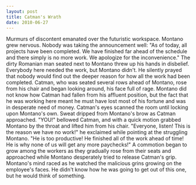 ```yaml
---
layout: post
title: Catman's Wrath
date: 2010-06-27
---
```

Murmurs of discontent emanated over the futuristic workspace. Montano grew
      nervous. Nobody was taking the announcement well:    "As of today, all
      projects have been completed. We have finished far ahead of the schedule and there simply is
      no more work. We apologize for the inconvenience."    The dirty Romanian
      man seated next to Montano threw up his hands in disbelief. Everybody here needed the work,
      but Montano didn't. He silently prayed that nobody would find out the deeper reason for how
      all the work had been completed.    Catman, who was seated several rows
      ahead of Montano, rose from his chair and began looking around, his face full of rage. Montano
      did not know how Catman had fallen from his affluent position, but the fact that he was
      working here meant he must have lost most of his fortune and was in desperate need of money.
      Catman's eyes scanned the room until locking upon Montano's own. Sweat dripped from Montano's
      brow as Catman approached.    "YOU!" bellowed Catman, and with a quick
      motion grabbed Montano by the throat and lifted him from his chair. "Everyone, listen! This is
      the reason we have no work!" he exclaimed while pointing at the struggling Montano. "He is too
      productive! He finished all of the work ahead of time! He is why none of us will get any more
      paychecks!" A commotion began to grow among the workers as they gradually rose from their
      seats and approached while Montano desperately tried to release Catman's grip.    Montano's mind raced as he watched the malicious grins growing on the
      employee's faces. He didn't know how he was going to get out of this one, but he would think
      of something.